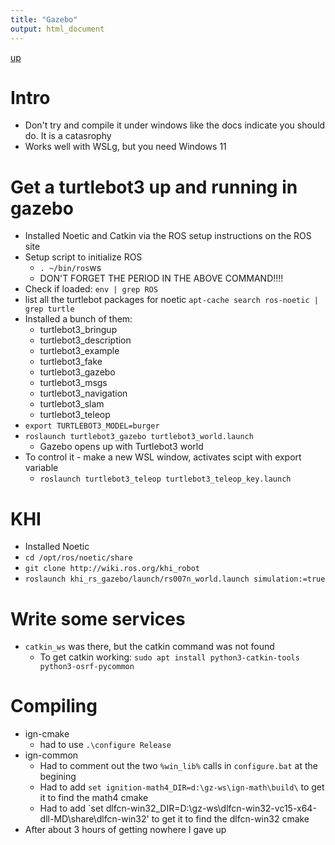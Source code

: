 ```yaml
---
title: "Gazebo"
output: html_document
---
```

[up](https://mikewise2718.github.io/markdowndocs/)

# Intro
- Don't try and compile it under windows like the docs indicate you should do. It is a catasrophy
- Works well with WSLg, but you need Windows 11


# Get a turtlebot3 up and running in gazebo
- Installed Noetic and Catkin via the ROS setup instructions on the ROS site
- Setup script to initialize ROS
    - `. ~/bin/ros`ws
    - DON'T FORGET THE PERIOD IN THE ABOVE COMMAND!!!!
- Check if loaded: `env | grep ROS`
- list all the turtlebot packages for noetic `apt-cache search ros-noetic | grep turtle`
- Installed a bunch of them:
    - turtlebot3_bringup
    - turtlebot3_description
    - turtlebot3_example
    - turtlebot3_fake
    - turtlebot3_gazebo
    - turtlebot3_msgs
    - turtlebot3_navigation 
    - turtlebot3_slam
    - turtlebot3_teleop
- `export TURTLEBOT3_MODEL=burger`
- `roslaunch turtlebot3_gazebo turtlebot3_world.launch`
    - Gazebo opens up with Turtlebot3 world
- To control it - make a new WSL window, activates scipt with export variable
    - `roslaunch turtlebot3_teleop turtlebot3_teleop_key.launch`


# KHI
- Installed Noetic
-  `cd /opt/ros/noetic/share`
-  `git clone http://wiki.ros.org/khi_robot`
-  `roslaunch khi_rs_gazebo/launch/rs007n_world.launch simulation:=true`
# Write some services
- `catkin_ws` was there, but the catkin command was not found
    - To get catkin working: `sudo apt install python3-catkin-tools python3-osrf-pycommon`


# Compiling
- ign-cmake
    - had to use `.\configure Release`
-  ign-common
    - Had to comment out the two `%win_lib%` calls in `configure.bat` at the begining
    - Had to add `set ignition-math4_DIR=d:\gz-ws\ign-math\build\` to get it to find the math4 cmake
    - Had to add `set dlfcn-win32_DIR=D:\gz-ws\dlfcn-win32-vc15-x64-dll-MD\share\dlfcn-win32' to get it to find the dlfcn-win32 cmake
- After about 3 hours of getting nowhere I gave up
